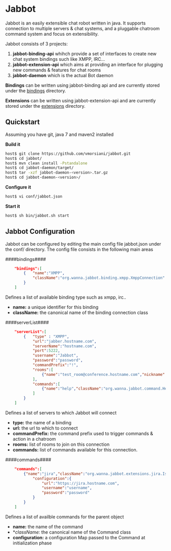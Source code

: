 # Jabbot

Jabbot is an easily extensible chat robot written in java.
It supports connection to multiple servers & chat systems, and a pluggable chatroom command system and focus on extensibility. 

Jabbot consists of 3 projects:

1. **jabbot-binding-api** whihch provide a set of interfaces to create new chat system bindings such like XMPP, IRC...
2. **jabbot-extension-api** which aims at providing an interface for plugging new commands & features for chat rooms
3. **jabbot-daemon** which is the actual Bot daemon

**Bindings** can be written using jabbot-binding api and are currently stored under the
[bindings](https://github.com/vmorsiani/jabbot/tree/master/bindings) directory.

**Extensions** can be written using jabbot-extension-api and are currently stored under the [extensions](https://github.com/vmorsiani/jabbot/tree/master/extensions) directory.

## Quickstart
Assuming you have git, java 7 and maven2 installed

**Build it**
```bash
host$ git clone https://github.com/vmorsiani/jabbot.git
host$ cd jabbot/
host$ mvn clean install -Pstandalone
host$ cd jabbot-daemon/target/
host$ tar -xzf jabbot-daemon-<version>.tar.gz
host$ cd jabbot-daemon-<version>/
```
**Configure it**
```bash
host$ vi conf/jabbot.json
```
**Start it**
```bash
host$ sh bin/jabbot.sh start
```

## Jabbot Configuration
Jabbot can be configured by editing the main config file jabbot.json under the conf/ directory.
The config file consists in the following main areas

####bindings####
```json
    "bindings":[
        {   "name":"XMPP",
            "className":"org.wanna.jabbot.binding.xmpp.XmppConnection"
        }
    ]
```
Defines a list of available binding type such as xmpp, irc..

* **name:** a unique identifier for this binding
* **className:** the canonical name of the binding connection class

####serverList####
```json
    "serverList":[
        {   "type" : "XMPP",
            "url":"jabber.hostname.com",
            "serverName":"hostname.com",
            "port":5222,
            "username":"Jabbot",
            "password":"password",
            "commandPrefix":"!",
            "rooms":[
                {"name":"test_room@conference.hostname.com","nickname":"Jabbot"}
            ],
            "commands":[
                {"name":"help","className":"org.wanna.jabbot.command.HelpCommand"}
            ]
        }
    ]
```

Defines a list of servers to which Jabbot will connect

* **type:** the name of a binding
* **url:** the url to which to connect
* **commandPrefix:** the command prefix used to trigger commands & action in a chatroom
* **rooms:**  list of rooms to join on this connection
* **commands:** list of commands available for this connection.

####commands####
```json
    "commands":[
        {"name":"jira","className":"org.wanna.jabbot.extensions.jira.IssueViewer",
            "configuration":{
                "url":"https://jira.hostname.com",
                "username":"username",
                "password":"password"
            }
        }
    ]
```

Defines a list of availble commands for the parent object

* **name:** the name of the command
* **className:* the canonical name of the Command class
* **configuration:** a configuration Map passed to the Command at initialization phase
